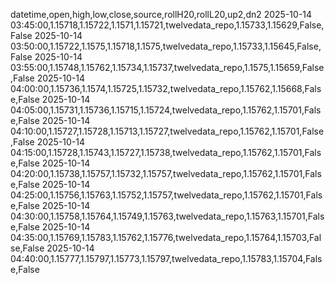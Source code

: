 datetime,open,high,low,close,source,rollH20,rollL20,up2,dn2
2025-10-14 03:45:00,1.15718,1.15722,1.1571,1.15721,twelvedata_repo,1.15733,1.15629,False,False
2025-10-14 03:50:00,1.15722,1.1575,1.15718,1.1575,twelvedata_repo,1.15733,1.15645,False,False
2025-10-14 03:55:00,1.15748,1.15762,1.15734,1.15737,twelvedata_repo,1.1575,1.15659,False,False
2025-10-14 04:00:00,1.15736,1.1574,1.15725,1.15732,twelvedata_repo,1.15762,1.15668,False,False
2025-10-14 04:05:00,1.15731,1.15736,1.15715,1.15724,twelvedata_repo,1.15762,1.15701,False,False
2025-10-14 04:10:00,1.15727,1.15728,1.15713,1.15727,twelvedata_repo,1.15762,1.15701,False,False
2025-10-14 04:15:00,1.15728,1.15743,1.15727,1.15738,twelvedata_repo,1.15762,1.15701,False,False
2025-10-14 04:20:00,1.15738,1.15757,1.15732,1.15757,twelvedata_repo,1.15762,1.15701,False,False
2025-10-14 04:25:00,1.15756,1.15763,1.15752,1.15757,twelvedata_repo,1.15762,1.15701,False,False
2025-10-14 04:30:00,1.15758,1.15764,1.15749,1.15763,twelvedata_repo,1.15763,1.15701,False,False
2025-10-14 04:35:00,1.15769,1.15783,1.15762,1.15776,twelvedata_repo,1.15764,1.15703,False,False
2025-10-14 04:40:00,1.15777,1.15797,1.15773,1.15797,twelvedata_repo,1.15783,1.15704,False,False
